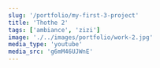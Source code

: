 ```yaml
---
slug: '/portfolio/my-first-3-project'
title: 'Thothe 2'
tags: ['ambiance', 'zizi']
image: './../images/portfolio/work-2.jpg'
media_type: 'youtube'
media_src: 'g6mM46UJWnE'
---
```

